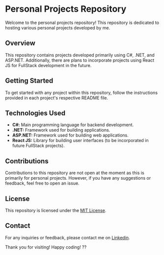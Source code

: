 # Personal Projects Repository
Welcome to the personal projects repository! This repository is dedicated to hosting various personal projects developed by me.

## Overview
This repository contains projects developed primarily using C#, .NET, and ASP.NET. Additionally, there are plans to incorporate projects using React JS for FullStack development in the future.

## Getting Started
To get started with any project within this repository, follow the instructions provided in each project's respective README file.

## Technologies Used
- **C#:** Main programming language for backend development.
- **.NET:** Framework used for building applications.
- **ASP.NET:** Framework used for building web applications.
- **React JS:** Library for building user interfaces (to be incorporated in future FullStack projects).

## Contributions
Contributions to this repository are not open at the moment as this is primarily for personal projects. However, if you have any suggestions or feedback, feel free to open an issue.

## License
This repository is licensed under the [MIT License](https://github.com/allysonreeis/personal-projects/blob/main/LICENSE).

## Contact
For any inquiries or feedback, please contact me on [Linkedin](https://www.linkedin.com/in/allysonreeis/).

Thank you for visiting! Happy coding! ??